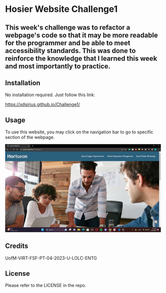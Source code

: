 # Hosier Website Challenge1

## This week's challenge was to refactor a webpage's code so that it may be more readable for the programmer and be able to meet accessibility standards. This was done to reinforce the knowledge that I learned this week and most importantly to practice.

## Installation

No installation required.
Just follow this link:

https://xdsirius.github.io/Challenge1/


## Usage
To use this website, you may click on the navigation bar to go to specific section of the webpage.

![Homepage](https://github.com/XDSirius/Challenge1/blob/main/website.jpg "Website Image")

## Credits
UofM-VIRT-FSF-PT-04-2023-U-LOLC-ENTG

## License
Please refer to the LICENSE in the repo.


